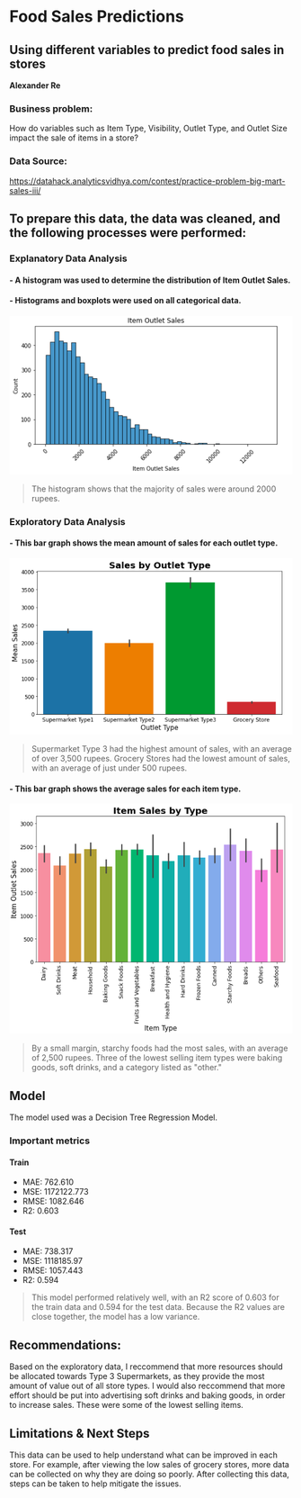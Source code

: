 # Food Sales Predictions
## Using different variables to predict food sales in stores

**Alexander Re** 

### Business problem:

How do variables such as Item Type, Visibility, Outlet Type, and Outlet Size impact the sale of items in a store?


### Data Source: 
https://datahack.analyticsvidhya.com/contest/practice-problem-big-mart-sales-iii/


## To prepare this data, the data was cleaned, and the following processes were performed:


### Explanatory Data Analysis
#### - A histogram was used to determine the distribution of Item Outlet Sales.
#### - Histograms and boxplots were used on all categorical data.
![](Screen%20Shot%202023-02-02%20at%2010.07.23%20PM.png)
> The histogram shows that the majority of sales were around 2000 rupees.


### Exploratory Data Analysis
#### - This bar graph shows the mean amount of sales for each outlet type.
![](Screen%20Shot%202023-02-02%20at%209.54.34%20PM.png)
> Supermarket Type 3 had the highest amount of sales, with an average of over 3,500 rupees.
> Grocery Stores had the lowest amount of sales, with an average of just under 500 rupees. 

#### - This bar graph shows the average sales for each item type. 
![](Screen%20Shot%202023-02-02%20at%209.54.21%20PM.png)
> By a small margin, starchy foods had the most sales, with an average of 2,500 rupees.
> Three of the lowest selling item types were baking goods, soft drinks, and a category listed as "other."

## Model

The model used was a Decision Tree Regression Model. 

### Important metrics
#### Train
- MAE: 762.610
- MSE: 1172122.773
- RMSE: 1082.646
- R2: 0.603
#### Test
- MAE: 738.317
- MSE: 1118185.97
- RMSE: 1057.443
- R2: 0.594

>This model performed relatively well, with an R2 score of 0.603 for the train data and 0.594 for the test data. Because the R2 values are close together, the model has a low variance. 

## Recommendations:

Based on the exploratory data, I reccommend that more resources should be allocated towards Type 3 Supermarkets, as they provide the most amount of value out of all store types. I would also reccommend that more effort should be put into advertising soft drinks and baking goods, in order to increase sales. These were some of the lowest selling items. 

## Limitations & Next Steps

This data can be used to help understand what can be improved in each store. For example, after viewing the low sales of grocery stores, more data can be collected on why they are doing so poorly. After collecting this data, steps can be taken to help mitigate the issues. 
